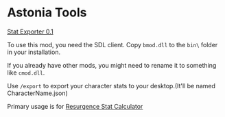 # Astonia Tools

[Stat Exporter 0.1](https://github.com/Violet-Vibes/AstoniaTools/releases/download/0.1/bmod.dll)

To use this mod, you need the SDL client. Copy `bmod.dll` to the `bin\` folder in your installation. 

If you already have other mods, you might need to rename it to something like `cmod.dll`.

Use `/export` to export your character stats to your desktop.(It'll be named CharacterName.json)

Primary usage is for [Resurgence Stat Calculator](https://www.astoniaresurgence.com/downloads/ResurgenceStatCalc.exe)
